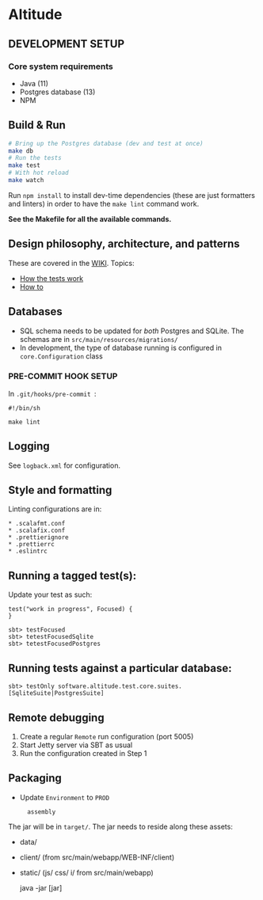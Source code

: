 # Altitude #

## DEVELOPMENT SETUP

### Core system requirements

* Java (11)
* Postgres database (13)
* NPM

## Build & Run

```sh
# Bring up the Postgres database (dev and test at once)
make db
# Run the tests
make test
# With hot reload
make watch
```

Run `npm install` to install dev-time dependencies (these are just formatters and linters)
in order to have the `make lint` command work.

**See the Makefile for all the available commands.**

## Design philosophy, architecture, and patterns

These are covered in the [WIKI](https://github.com/papito/altitude/wiki). Topics:

* [How the tests work](https://github.com/papito/altitude/wiki/How-the-tests-work)
* [How to](https://github.com/papito/altitude/wiki/How-to...)

## Databases

* SQL schema needs to be updated for *both* Postgres and SQLite. The schemas are in `src/main/resources/migrations/`
* In development, the type of database running is configured in `core.Configuration` class

### PRE-COMMIT HOOK SETUP

In `.git/hooks/pre-commit `:

    #!/bin/sh

    make lint

## Logging

See `logback.xml` for configuration.

## Style and formatting

Linting configurations are in:

    * .scalafmt.conf
    * .scalafix.conf
    * .prettierignore
    * .prettierrc
    * .eslintrc

## Running a tagged test(s):
Update your test as such:

```
test("work in progress", Focused) {
}
```
    sbt> testFocused
    sbt> tetestFocusedSqlite
    sbt> tetestFocusedPostgres

## Running tests against a particular database:

    sbt> testOnly software.altitude.test.core.suites.[SqliteSuite|PostgresSuite]

## Remote debugging

1. Create a regular `Remote` run configuration (port 5005)
2. Start Jetty server via SBT as usual
3. Run the configuration created in Step 1

## Packaging
* Update `Environment` to `PROD`

        assembly

The jar will be in `target/`. The jar needs to reside along these assets:

* data/
* client/ (from src/main/webapp/WEB-INF/client)
* static/ (js/ css/ i/ from src/main/webapp)


    java -jar [jar]
